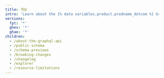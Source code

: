 ```yaml
---
title: 개요
intro: 'Learn about the {% data variables.product.prodname_dotcom %} GraphQL API, previews for upcoming changes, breaking changes, and limitations. You can also use the GraphQL Explorer to interact with the API on real {% data variables.product.prodname_dotcom %} data.'
versions:
  fpt: '*'
  ghes: '*'
  ghae: '*'
children:
  - /about-the-graphql-api
  - /public-schema
  - /schema-previews
  - /breaking-changes
  - /changelog
  - /explorer
  - /resource-limitations
---
```


